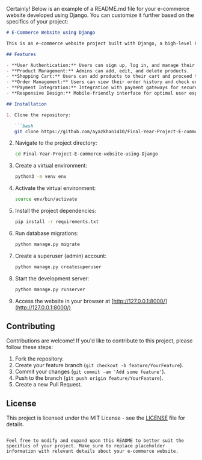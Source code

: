 Certainly! Below is an example of a README.md file for your e-commerce website developed using Django. You can customize it further based on the specifics of your project:

```markdown
# E-Commerce Website using Django

This is an e-commerce website project built with Django, a high-level Python web framework. The project aims to provide a platform for users to browse products, add them to their cart, and complete purchases securely.

## Features

- **User Authentication:** Users can sign up, log in, and manage their accounts.
- **Product Management:** Admins can add, edit, and delete products.
- **Shopping Cart:** Users can add products to their cart and proceed to checkout.
- **Order Management:** Users can view their order history and check order status.
- **Payment Integration:** Integration with payment gateways for secure transactions.
- **Responsive Design:** Mobile-friendly interface for optimal user experience across devices.

## Installation

1. Clone the repository:

   ```bash
   git clone https://github.com/ayazkhan1410/Final-Year-Project-E-commerce-website-using-Django.git
   ```

2. Navigate to the project directory:

   ```bash
   cd Final-Year-Project-E-commerce-website-using-Django
   ```

3. Create a virtual environment:

   ```bash
   python3 -m venv env
   ```

4. Activate the virtual environment:

   ```bash
   source env/bin/activate
   ```

5. Install the project dependencies:

   ```bash
   pip install -r requirements.txt
   ```

6. Run database migrations:

   ```bash
   python manage.py migrate
   ```

7. Create a superuser (admin) account:

   ```bash
   python manage.py createsuperuser
   ```

8. Start the development server:

   ```bash
   python manage.py runserver
   ```

9. Access the website in your browser at [http://127.0.0.1:8000/](http://127.0.0.1:8000/)

## Contributing

Contributions are welcome! If you'd like to contribute to this project, please follow these steps:

1. Fork the repository.
2. Create your feature branch (`git checkout -b feature/YourFeature`).
3. Commit your changes (`git commit -am 'Add some feature'`).
4. Push to the branch (`git push origin feature/YourFeature`).
5. Create a new Pull Request.

## License

This project is licensed under the MIT License - see the [LICENSE](LICENSE) file for details.
```

Feel free to modify and expand upon this README to better suit the specifics of your project. Make sure to replace placeholder information with relevant details about your e-commerce website.
